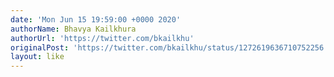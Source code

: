 ```yaml
---
date: 'Mon Jun 15 19:59:00 +0000 2020'
authorName: Bhavya Kailkhura
authorUrl: 'https://twitter.com/bkailkhu'
originalPost: 'https://twitter.com/bkailkhu/status/1272619636710752256'
layout: like
---
```

